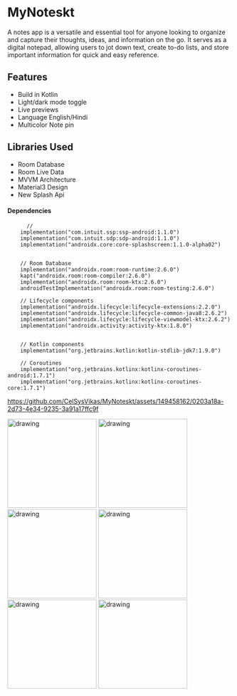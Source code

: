 # MyNoteskt

A notes app is a versatile and essential tool for anyone looking to organize and capture their thoughts, ideas, and information on the go. It serves as a digital notepad, allowing users to jot down text, create to-do lists, and store important information for quick and easy reference.


## Features

- Build in Kotlin
- Light/dark mode toggle
- Live previews
- Language English/Hindi
- Multicolor Note pin


## Libraries Used
- Room Database
- Room Live Data
- MVVM Architecture
- Material3 Design
- New Splash Api

#### Dependencies 

```
      //
    implementation("com.intuit.ssp:ssp-android:1.1.0")
    implementation("com.intuit.sdp:sdp-android:1.1.0")
    implementation("androidx.core:core-splashscreen:1.1.0-alpha02")


    // Room Database
    implementation("androidx.room:room-runtime:2.6.0")
    kapt("androidx.room:room-compiler:2.6.0")
    implementation("androidx.room:room-ktx:2.6.0")
    androidTestImplementation("androidx.room:room-testing:2.6.0")

    // Lifecycle components
    implementation("androidx.lifecycle:lifecycle-extensions:2.2.0")
    implementation("androidx.lifecycle:lifecycle-common-java8:2.6.2")
    implementation("androidx.lifecycle:lifecycle-viewmodel-ktx:2.6.2")
    implementation("androidx.activity:activity-ktx:1.8.0")


    // Kotlin components
    implementation("org.jetbrains.kotlin:kotlin-stdlib-jdk7:1.9.0")

    // Coroutines
    implementation("org.jetbrains.kotlinx:kotlinx-coroutines-android:1.7.1")
    implementation("org.jetbrains.kotlinx:kotlinx-coroutines-core:1.7.1")
```



https://github.com/CelSysVikas/MyNoteskt/assets/149458162/0203a18a-2d73-4e34-9235-3a91a17ffc9f



<img src="https://github.com/CelSysVikas/MyNoteskt/assets/149458162/af8c9b1c-f456-4ab9-93fb-4f1a72e1c305" alt="drawing" style="width:200px;"/>

<img src="https://github.com/CelSysVikas/MyNoteskt/assets/149458162/ebc9930e-a7b8-4d7c-ba88-1fcb38c98ad9" alt="drawing" style="width:200px;"/>

<img src="https://github.com/CelSysVikas/MyNoteskt/assets/149458162/045c9a2b-6a81-40dd-9c7d-7b4e0c4ffe53" alt="drawing" style="width:200px;"/>

<img src="https://github.com/CelSysVikas/MyNoteskt/assets/149458162/fcded1f1-3b22-4adf-8872-4d50845c7757" alt="drawing" style="width:200px;"/>

<img src="https://github.com/CelSysVikas/MyNoteskt/assets/149458162/8c81c45c-9839-4c0a-b71e-5de197be6567" alt="drawing" style="width:200px;"/>

<img src="https://github.com/CelSysVikas/MyNoteskt/assets/149458162/362a5c44-6187-4fd3-a6d8-0e0d5b7be6ca" alt="drawing" style="width:200px;"/>


